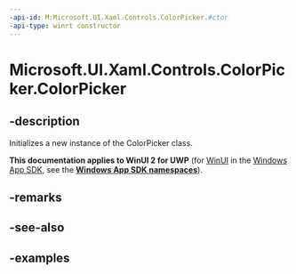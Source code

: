 ```yaml
---
-api-id: M:Microsoft.UI.Xaml.Controls.ColorPicker.#ctor
-api-type: winrt constructor
---
```

<!-- Method syntax.
public ColorPicker.ColorPicker()
-->

# Microsoft.UI.Xaml.Controls.ColorPicker.ColorPicker


## -description

Initializes a new instance of the ColorPicker class.


**This documentation applies to WinUI 2 for UWP** (for [WinUI](/windows/apps/winui/winui3/) in the [Windows App SDK](/windows/apps/windows-app-sdk/), see the **[Windows App SDK namespaces](/windows/windows-app-sdk/api/winrt/)**).

## -remarks


## -see-also


## -examples



